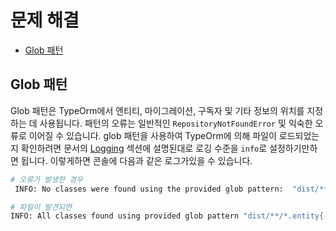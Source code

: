 # 문제 해결
- [Glob 패턴](#glob-패턴)

## Glob 패턴

Glob 패턴은 TypeOrm에서 엔티티, 마이그레이션, 구독자 및 기타 정보의 위치를 지정하는 데 사용됩니다. 패턴의 오류는 일반적인 `RepositoryNotFoundError` 및 익숙한 오류로 이어질 수 있습니다. glob 패턴을 사용하여 TypeOrm에 의해 파일이 로드되었는지 확인하려면 문서의 [Logging](./logging.md) 섹션에 설명된대로 로깅 수준을 `info`로 설정하기만하면 됩니다. 이렇게하면 콘솔에 다음과 같은 로그가있을 수 있습니다.

```bash
# 오류가 발생한 경우
 INFO: No classes were found using the provided glob pattern:  "dist/**/*.entity{.ts}"
```
```bash
# 파일이 발견되면
INFO: All classes found using provided glob pattern "dist/**/*.entity{.js,.ts}" : "dist/app/user/user.entity.js | dist/app/common/common.entity.js"
```